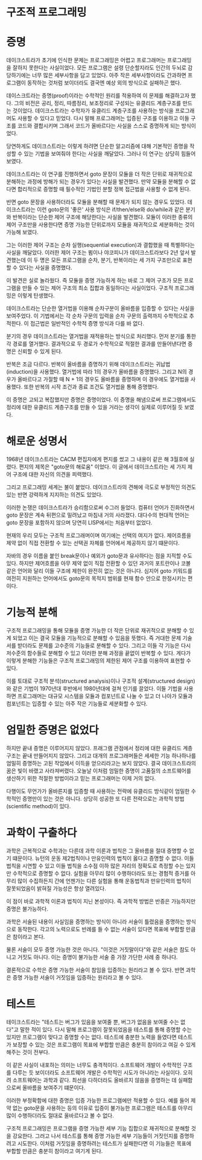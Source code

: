 # **구조적 프로그래밍**  
# **증명**  
데이크스트라가 초기에 인식한 문제는 프로그래밍은 어렵고 프로그래머는 프로그래밍을 잘하지 못한다는 사실이었다. 모든 프로그램은 설령 단순할지라도 
인간의 두뇌로 감당하기에는 너무 많은 세부사항을 담고 있었다. 아주 작은 세부사항이라도 간과하면 프로그램이 동작하는 것처럼 보이더라도 결국엔 예상 
외의 방식으로 실패하곤 했다.  
  
데이스크트라는 증명(proof)이라는 수학적인 원리를 적용하여 이 문제를 해결하고자 했다. 그의 비전은 공리, 정리, 따름정리, 보조정리로 구성되는 유클리드 
계층구조를 만드는 것이었다. 데이크스트라는 수학자가 유클리드 계층구조를 사용하는 방식을 프로그래머도 사용할 수 있다고 믿었다. 다시 말해 프로그래머는 입증된 
구조를 이용하고 이들 구조를 코드와 결합시키며 그래서 코드가 올바르다는 사실을 스스로 증명하게 되는 방식이었다.  
  
당연하게도 데이크스트라는 이렇게 하려면 단순한 알고리즘에 대해 기본적인 증명을 작성할 수 있는 기법을 보여줘야 한다는 사실을 깨달았다. 그러나 이 연구는 
상당히 힘들어 보였다.  
  
데이크스트라는 이 연구를 진행하면서 goto 문장이 모듈을 더 작은 단위로 재귀적으로 분해하는 과정에 방해가 되는 경우가 있다는 사실을 발견했다. 만약 
모듈을 분해할 수 없다면 합리적으로 증명할 때 필수적인 기법인 분할 정복 접근법을 사용할 수 없게 된다.  
  
반면 goto 문장을 사용하더라도 모듈을 분해할 때 문제가 되지 않는 경우도 있었다. 데이크스트라는 이런 goto문의 '좋은' 사용 방식은 if/then/else와 
do/while과 같은 분기와 반복이라는 단순한 제어 구조에 해당한다는 사실을 발견했다. 모듈이 이러한 종류의 제어 구조만을 사용한다면 증명 가능한 단위로까지 
모듈을 재귀적으로 세분화하는 것이 가능해 보였다.  
  
그는 이러한 제어 구조는 순차 실행(sequential execution)과 결합했을 때 특별하다는 사실을 깨달았다. 이러한 제어 구조는 뵘이나 야코피니가 데이크스트라보다 
2년 앞서 발견했는데 이 두 명은 모든 프로그램을 순차, 분기, 반복이라는 세 가지 구조만으로 표현할 수 있다는 사실을 증명했다.  
  
이 발견은 실로 놀라웠다. 즉 모듈을 증명 가능하게 하는 바로 그 제어 구조가 모든 프로그램을 만들 수 있는 제어 구조의 최소 집합과 동일하다는 사실이었다. 
구조적 프로그래밍은 이렇게 탄생했다.  
  
데이크스트라는 단순한 열거법을 이용해 순차구분이 올바름을 입증할 수 있다는 사실을 보여주었다. 이 기법에서는 각 순차 구문의 입력을 순차 구문의 출력까지 
수학적으로 추적한다. 이 접근법은 일반적인 수학적 증명 방식과 다를 바 없다.  
  
분기의 경우 데이크스트라는 열거법을 재적용하는 방식으로 처리했다. 먼저 분기를 통한 각 경로를 열거했다. 결과적으로 두 경로가 수학적으로 적절한 결과를 
만들어낸다면 증명은 신뢰할 수 있게 된다.  
  
반복은 조금 다르다. 반복이 올바름을 증명하기 위해 데이크스트라는 귀납법(induction)을 사용했다. 열거법에 따라 1의 경우가 올바름을 증명했다. 
그리고 N의 경우가 올바르다고 가절할 때 N + 1의 경우도 올바름을 증명하며 이 경우에도 열거법을 사용했다. 또한 반복의 시작 조건과 종료 조건도 
열거법을 통해 증명했다.  
  
이 증명은 고되고 복잡했지만 증명은 증명이었다. 이 증명을 해냄으로써 프로그램에서도 정리에 대한 유클리드 계층구조를 만들 수 있을 거라는 생각이 
실제로 이루어질 듯 보였다.  
  
# **해로운 성명서**  
1968년 데이크스트라는 CACM 편집자에게 편지를 썼고 그 내용이 같은 해 3월호에 실렸다. 편지의 제목은 "goto문의 해로움" 이었다. 이 글에서 데이크스트라는 
세 가지 제어 구조에 대한 자신의 의견을 피력했다.  
  
그리고 프로그래밍 세계는 불이 붙었다. 데이크스트라의 견해에 극도로 부정적인 의견도 있는 반면 강력하게 지지하는 의견도 있었다.  
  
이러한 논쟁은 데이크스트라가 승리함으로써 수그러 들었다. 컴퓨터 언어가 진화하면서 goto 문장은 계속 뒤편으로 밀려났고 마침내 거의 사라졌다. 대다수의 
현대적 언어는 goto 문장을 포함하지 않으며 당연히 LISP에서는 처음부터 없었다.  
  
현재의 우리 모두는 구조적 프로그래머이며 여기에는 선택의 여지가 없다. 제어흐름을 제약 없이 직접 전환할 수 있는 선택권 자체를 언어에서 제공하지 않기 
떄문이다.  
  
자바의 경우 이름을 붙인 break문이나 예외가 goto문과 유사하다는 점을 지적할 수도 있다. 하지만 제어흐름을 아무 제약 없이 직접 전환할 수 있던 과거의 
포트란이나 코볼 같은 언어와 달리 이들 구조에 제한이 완전히 없는 것은 아니다. 심지어 goto 키워드를 여전히 지원하는 언어에서도 goto문의 목적지 범위를 
현재 함수 안으로 한정시키는 편이다.  
  
# **기능적 분해**  
구조적 프로그래밍을 통해 모듈을 증명 가능한 더 작은 단위로 재귀적으로 분해할 수 있게 되었고 이는 결국 모듈을 기능적으로 분해할 수 있음을 뜻했다. 
즉 거대한 문제 기술서를 받더라도 문제를 고수준의 기능들로 분해할 수 있다. 그리고 이들 각 기능은 다시 저수준의 함수들로 분해할 수 있고 이러한 분해 
과정을 끝없이 반복할 수 있다. 게다가 이렇게 분해한 기능들은 구조적 프로그래밍의 제한된 제어 구조를 이용하여 표현할 수 있다.  
  
이를 토대로 구조적 분석(structured analysis)이나 구조적 설계(structured design)와 같은 기법이 1970년대 후반에서 1980년대에 걸쳐 인기를 끌었다. 
이들 기법을 사용하면 프로그래머는 대규모 시스템을 모듈과 컴포넌트로 나눌 수 있고 더 나아가 모듈과 컴포넌트는 입증할 수 있는 아주 작은 기능들로 세분화할 
수 있다.  
  
# **엄밀한 증명은 없었다**  
하지만 끝내 증명은 이루어지지 않았다. 프래그램 관점에서 정리에 대한 유클리드 계층구조는 끝내 만들어지지 않았다. 그리고 대개의 프로그래머들은 세세한 
기능 하나하나를 엄밀히 증명하는 고된 작업에서 이득을 얻으리라고는 보지 않았다. 결국 데이크스트라의 꿈은 빛이 바랬고 사라져버렸다. 오늘날 이처럼 엄밀한 
증명이 고품질의 소프트웨어를 생산하기 위한 적절한 방법이라고 믿는 프로그래머는 이제 거의 없다.  
  
다행이도 무언가가 올바른지를 입증할 때 사용하는 전략에 유클리드 방식같이 엄밀한 수학적인 증명만이 있는 것은 아니다. 상당히 성공한 또 다른 전략으로는 
과학적 방법(scientific method)이 있다.  
  
# **과학이 구출하다**  
과학은 근복적으로 수학과는 다른데 과학 이론과 법칙은 그 올바름을 절대 증명할 수 없기 떄문이다. 뉴턴의 운동 제2법칙이나 만유인력의 법칙이 옳다고 
증명할 수 없다. 이들 법칙을 시연할 수 있고 이들 법칙을 소수점 이하 많은 자리의 정확도로 측정할 수는 있지만 수학적으로 증명할 수 없다. 실험을 
아무리 많이 수행하더라도 또는 경험적 증거를 아무리 많이 수집하든지 간에 언젠가는 다른 실험을 통해 운동법칙과 만유인력의 법칙이 잘못되었음이 밝혀질 
가능성은 항상 열려있다.  
  
이 점이 바로 과학적 이론과 법칙이 지닌 본성이다. 즉 과학적 방법은 반증은 가능하지만 증명은 불가능하다.  
  
과학은 서술된 내용이 사실임을 증명하는 방식이 아니라 서술이 틀렸음을 증명하는 방식으로 동작한다. 각고의 노력으로도 반례를 들 수 없는 서술이 있다면 
목표에 부합할 만큼은 참이라고 본다.  
  
물론 서술이 모두 증명 가능한 것은 아니다. "이것은 거짓말이다"와 같은 서술은 참도 아니고 거짓도 아니다. 이는 증명이 불가능한 서술 중 가장 가단한 
사례 중 하나다.  
  
결론적으로 수학은 증명 가능한 서술이 참임을 입증하는 원리라고 볼 수 있다. 반면 과학은 증명 가능한 서술이 거짓임을 입증하는 원리라고 볼 수 있다.  
  
# **테스트**  
테이크스트라는 "테스트는 버그가 있음을 보여줄 뿐, 버그가 없음을 보여줄 수는 없다"고 말한 적이 있다. 다시 말해 프로그램이 잘못되었음을 테스트를 통해 
증명할 수는 있지만 프로그램이 맞다고 증명할 수는 없다. 테스트에 충분한 노력을 들였다면 테스트가 보장할 수 있는 것은 프로그램이 목표에 부합할 만큼은 
충분히 참이라고 여길 수 있게 해주는 것이 전부다.  
  
이 같은 사실이 내포하는 의미는 너무도 충격적이다. 소프트웨어 개발이 수학적인 구조를 다루는 듯 보이더라도 소프트웨어 개발은 수학적인 시도가 아니라는 
사실이다. 오히려 소프트웨어는 과학과 같다. 최선을 다하더라도 올바르지 않음을 증명하는 데 실패함으로써 올바름을 보여주기 떄문이다.  
  
이러한 부정확함에 대한 증명은 입증 가능한 프로그램에만 적용할 수 있다. 예를 들어 제약 없는 goto문을 사용하는 등의 이유로 입증이 불가능한 프로그램은 
테스트를 아무리 많이 수행하더라도 절대로 올바르다고 볼 수 없다.  
  
구조적 프로그래밍은 프로그램을 증명 가능한 세부 기능 집합으로 재귀적으로 분해할 것을 강요한다. 그러고 나서 테스트를 통해 증명 가능한 세부 기능들이 
거짓인지를 증명하려고 시도한다. 이처럼 거짓임을 증명하려는 테스트가 실패한다면 이 기능들은 목표에 부합할 만큼은 충분히 참이라고 여기게 된다.  
  
